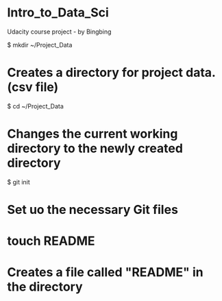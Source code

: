 Intro_to_Data_Sci
=================

Udacity course project - by Bingbing

$ mkdir ~/Project_Data
# Creates a directory for project data. (csv file)

$ cd ~/Project_Data
# Changes the current working directory to the newly created directory

$ git init
# Set uo the necessary Git files

# touch README
# Creates a file called "README" in the directory
